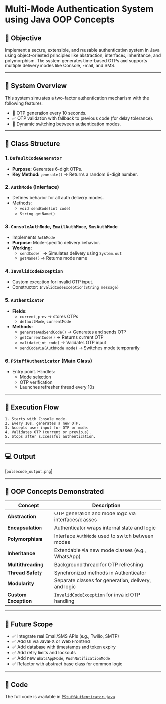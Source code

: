 
# Multi-Mode Authentication System using Java OOP Concepts

## 🎯 Objective
Implement a secure, extensible, and reusable authentication system in Java using object-oriented principles like abstraction, interfaces, inheritance, and polymorphism. The system generates time-based OTPs and supports multiple delivery modes like Console, Email, and SMS.

---

## 🔧 System Overview
This system simulates a two-factor authentication mechanism with the following features:

- 🔁 OTP generation every 10 seconds.
- ✅ OTP validation with fallback to previous code (for delay tolerance).
- 🔄 Dynamic switching between authentication modes.

---

## 🧱 Class Structure

### 1. `DefaultCodeGenerator`
- **Purpose:** Generates 6-digit OTPs.
- **Key Method:** `generate()` → Returns a random 6-digit number.

### 2. `AuthMode` (Interface)
- Defines behavior for all auth delivery modes.
- Methods:
  - `void sendCode(int code)`
  - `String getName()`

### 3. `ConsoleAuthMode`, `EmailAuthMode`, `SmsAuthMode`
- Implements `AuthMode`
- **Purpose:** Mode-specific delivery behavior.
- **Working:**
  - `sendCode()` → Simulates delivery using `System.out`
  - `getName()` → Returns mode name

### 4. `InvalidCodeException`
- Custom exception for invalid OTP input.
- Constructor: `InvalidCodeException(String message)`

### 5. `Authenticator`
- **Fields:**
  - `current`, `prev` → stores OTPs
  - `defaultMode`, `currentMode`
- **Methods:**
  - `generateAndSendCode()` → Generates and sends OTP
  - `getCurrentCode()` → Returns current OTP
  - `validate(int code)` → Validates OTP input
  - `sendCodeVia(AuthMode mode)` → Switches mode temporarily

### 6. `PStuffAuthenticator` (Main Class)
- Entry point. Handles:
  - Mode selection
  - OTP verification
  - Launches refresher thread every 10s

---

## 🔁 Execution Flow

```text
1. Starts with Console mode.
2. Every 10s, generates a new OTP.
3. Accepts user input for OTP or mode.
4. Validates OTP (current or previous).
5. Stops after successful authentication.
```

---

## 💻 Output
 [`pulsecode_output.png`]

---

## 🧠 OOP Concepts Demonstrated

| Concept           | Description |
|------------------|-------------|
| **Abstraction**   | OTP generation and mode logic via interfaces/classes |
| **Encapsulation** | Authenticator wraps internal state and logic         |
| **Polymorphism**  | Interface `AuthMode` used to switch between modes    |
| **Inheritance**   | Extendable via new mode classes (e.g., WhatsApp)     |
| **Multithreading**| Background thread for OTP refreshing                 |
| **Thread Safety** | Synchronized methods in Authenticator                |
| **Modularity**    | Separate classes for generation, delivery, and logic |
| **Custom Exception** | `InvalidCodeException` for invalid OTP handling  |

---

## 🚀 Future Scope

- ✅ Integrate real Email/SMS APIs (e.g., Twilio, SMTP)
- ✅ Add UI via JavaFX or Web Frontend
- ✅ Add database with timestamps and token expiry
- ✅ Add retry limits and lockouts
- ✅ Add new `WhatsAppMode`, `PushNotificationMode`
- ✅ Refactor with abstract base class for common logic

---

## 📁 Code

The full code is available in [`PStuffAuthenticator.java`](PulseCode.java)
